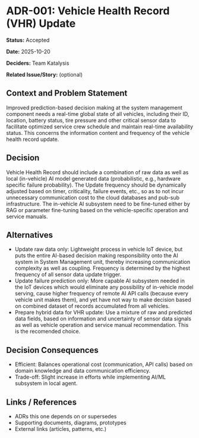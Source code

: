 # ADR-001: Vehicle Health Record (VHR) Update

**Status:** Accepted 

**Date:** 2025-10-20

**Deciders:** Team Katalysis 

**Related Issue/Story:** <link or ID> (optional)

## Context and Problem Statement  
Improved prediction-based decision making at the system management component needs a real-time global 
state of all vehicles, including their ID, location, battery status, tire pressure and other critical 
sensor data to facilitate optimized service crew schedule and maintain real-time availability status.
This concerns the information content and frequency of the vehicle health record update.

## Decision   
Vehicle Health Record should include a combination of raw data as well as local (in-vehicle) AI model
generated data (probabilistic, e.g., hardware specific failure probability). The Update frequency 
should be dynamically adjusted based on timer, criticality, failure events, etc., so as to not incur
unnecessary communication cost to the cloud databases and pub-sub infrastructure. The in-vehicle AI 
subsystem need to be fine-tuned either by RAG or parameter fine-tuning based on the vehicle-specific
operation and service manuals. 

## Alternatives  
- Update raw data only: Lightweight process in vehicle IoT device, but puts the entire AI-based 
	decision making responsibility onto the AI system in System Management unit, thereby increasing
	communication complexity as well as coupling. Frequency is determined by the highest frequency
	of all sensor data update trigger.
- Update failure prediction only: More capable AI subsystem needed in the IoT devices which would 
	eliminate any possibility of in-vehicle model serving, cause higher frequency of remote AI API 
	calls (because every vehicle unit makes them), and yet have not way to make decision based on 
	combined dataset of records accumulated from all vehicles.
- Prepare hybrid data for VHR update: Use a mixture of raw and predicted data fields, based on 
	information and uncertainty of sensor data signals as well as vehicle operation and service manual 
	recommendation. This is the recomended choice.

## Decision Consequences  
- Efficient: Balances operational cost (communication, API calls) based on domain knowledge and data 
	communication efficiency.
- Trade-off: Slight increase in efforts while implementing AI/ML subsystem in local agent.

## Links / References  
- ADRs this one depends on or supersedes  
- Supporting documents, diagrams, prototypes  
- External links (articles, patterns, etc.)

